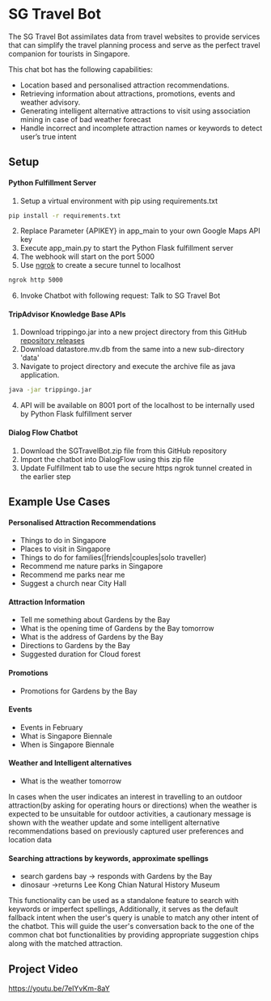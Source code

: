 # SG Travel Bot

The SG Travel Bot assimilates data from travel websites to provide services that can simplify the travel planning process and serve as the perfect travel companion for tourists in Singapore.


This chat bot has the following capabilities:
- Location based and personalised attraction recommendations.
- Retrieving information about attractions, promotions, events and weather advisory.
- Generating intelligent alternative attractions to visit using association mining in case of bad weather forecast
- Handle incorrect and incomplete attraction names or keywords to detect user’s true intent 


## Setup
#### Python Fulfillment Server
1. Setup a virtual environment with pip using requirements.txt

```bash
pip install -r requirements.txt
```

2. Replace Parameter {APIKEY} in app_main to your own Google Maps API key
3. Execute app_main.py to start the Python Flask fulfillment server
4. The webhook will start on the port 5000
5. Use [ngrok](https://ngrok.com/download) to create a secure tunnel to localhost

```bash
ngrok http 5000
```
6. Invoke Chatbot with following request: 
Talk to SG Travel Bot

#### TripAdvisor Knowledge Base APIs

1. Download trippingo.jar into a new project directory from this GitHub [repository releases](https://github.com/vidur6789/trippingo/releases)
2. Download datastore.mv.db from the same into a new sub-directory 'data'
3. Navigate to project directory and execute the archive file as java application.
```bash
java -jar trippingo.jar
```

4. API will be available on 8001 port of the localhost to be internally used by Python Flask fulfillment server

#### Dialog Flow Chatbot
1. Download the SGTravelBot.zip file from this GitHub repository
2. Import the chatbot into DialogFlow using this zip file
3. Update Fulfillment tab to use the secure https ngrok tunnel created in the earlier step

## Example Use Cases


#### Personalised  Attraction Recommendations
 - Things to do in Singapore
 - Places to visit in Singapore
 - Things to do for families(|friends|couples|solo traveller)
 - Recommend me nature parks in Singapore
 - Recommend me parks near me
 - Suggest a church near City Hall

#### Attraction Information
 - Tell me something about Gardens by the Bay
 - What is the opening time of Gardens by the Bay tomorrow
 - What is the address of Gardens by the Bay
 - Directions to Gardens by the Bay
 - Suggested duration for Cloud forest


#### Promotions
 - Promotions for Gardens by the Bay

#### Events
 - Events in February
 - What is Singapore Biennale
 - When is Singapore Biennale

#### Weather and Intelligent alternatives
 - What is the weather tomorrow

In cases when the user indicates an interest in travelling to an outdoor attraction(by asking for operating hours or directions) when the weather is expected to be unsuitable for outdoor activities, a cautionary message is shown with the weather update and some intelligent alternative recommendations based on previously captured user preferences and location data

#### Searching attractions by keywords, approximate spellings
 - search gardens bay -> responds with Gardens by the Bay
 - dinosaur ->returns Lee Kong Chian Natural History Museum

This functionality can be used as a standalone feature to search with keywords or imperfect spellings, Additionally, it serves as the default fallback intent when the user's query is unable to match any other intent of the chatbot. This will guide the user's conversation back to the one of the common chat bot functionalities by providing appropriate suggestion chips along with the matched attraction. 


## Project Video
https://youtu.be/7eIYvKm-8aY
